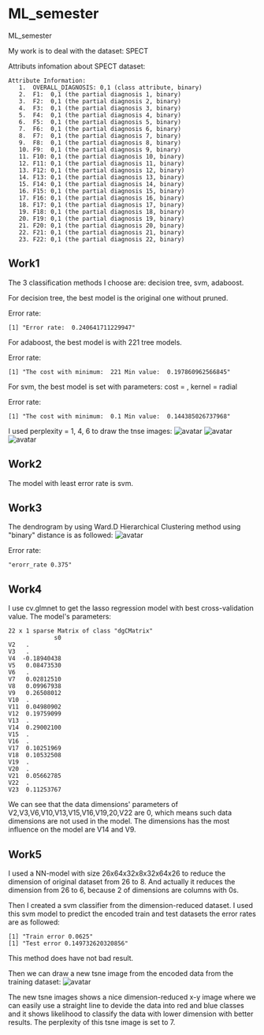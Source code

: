 # ML_semester
ML_semester

My work is to deal with the dataset: SPECT

Attributs infomation about SPECT dataset:
```
Attribute Information:
   1.  OVERALL_DIAGNOSIS: 0,1 (class attribute, binary)
   2.  F1:  0,1 (the partial diagnosis 1, binary)
   3.  F2:  0,1 (the partial diagnosis 2, binary)
   4.  F3:  0,1 (the partial diagnosis 3, binary)
   5.  F4:  0,1 (the partial diagnosis 4, binary)
   6.  F5:  0,1 (the partial diagnosis 5, binary)
   7.  F6:  0,1 (the partial diagnosis 6, binary)
   8.  F7:  0,1 (the partial diagnosis 7, binary)
   9.  F8:  0,1 (the partial diagnosis 8, binary)
   10. F9:  0,1 (the partial diagnosis 9, binary)
   11. F10: 0,1 (the partial diagnosis 10, binary)
   12. F11: 0,1 (the partial diagnosis 11, binary)
   13. F12: 0,1 (the partial diagnosis 12, binary)
   14. F13: 0,1 (the partial diagnosis 13, binary)
   15. F14: 0,1 (the partial diagnosis 14, binary)
   16. F15: 0,1 (the partial diagnosis 15, binary)
   17. F16: 0,1 (the partial diagnosis 16, binary)
   18. F17: 0,1 (the partial diagnosis 17, binary)
   19. F18: 0,1 (the partial diagnosis 18, binary)
   20. F19: 0,1 (the partial diagnosis 19, binary)
   21. F20: 0,1 (the partial diagnosis 20, binary)
   22. F21: 0,1 (the partial diagnosis 21, binary)
   23. F22: 0,1 (the partial diagnosis 22, binary)
```

## Work1
The 3 classification methods I choose are: decision tree, svm, adaboost.

For decision tree, the best model is the original one without pruned.

Error rate:
```
[1] "Error rate:  0.240641711229947"
```

For adaboost, the best model is with 221 tree models.

Error rate:
```
[1] "The cost with minimum:  221 Min value:  0.197860962566845"
```

For svm, the best model is set with parameters: cost = , kernel = radial

Error rate:
```
[1] "The cost with minimum:  0.1 Min value:  0.144385026737968"
```

I used perplexity = 1, 4, 6 to draw the tnse images:
![avatar](tsne_1.png)
![avatar](tsne_4.png)
![avatar](tsne_6.png)

## Work2
The model with least error rate is svm.

## Work3
The dendrogram by using Ward.D Hierarchical Clustering method using "binary" distance is as followed:
![avatar](ward_binary.png)

Error rate:
```
"erorr_rate 0.375"
```

## Work4
I use cv.glmnet to get the lasso regression model with best cross-validation value.
The model's parameters:
```
22 x 1 sparse Matrix of class "dgCMatrix"
             s0
V2   .
V3   .
V4  -0.18940438
V5   0.08473530
V6   .
V7   0.02812510
V8   0.09967938
V9   0.26508012
V10  .
V11  0.04980902
V12  0.19759099
V13  .
V14  0.29002100
V15  .
V16  .
V17  0.10251969
V18  0.10532508
V19  .
V20  .
V21  0.05662785
V22  .
V23  0.11253767
```

We can see that the data dimensions' parameters of V2,V3,V6,V10,V13,V15,V16,V19,20,V22 are 0, which means such data dimensions are not used in the model. The dimensions has the most influence on the model are V14 and V9.

## Work5
I used a NN-model with size 26x64x32x8x32x64x26 to reduce the dimension of original dataset from 26 to 8. And actually it reduces the dimension from 26 to 6, because 2 of dimensions are columns with 0s.

Then I created a svm classifier from the dimension-reduced dataset. I used this svm model to predict the encoded train and test datasets the error rates are as followed:
```
[1] "Train error 0.0625"
[1] "Test error 0.149732620320856"
```

This method does have not bad result.

Then we can draw a new tsne image from the encoded data from the training dataset:
![avatar](tsne_dimdreduced.png)

The new tsne images shows a nice dimension-reduced x-y image where we can easily use a straight line to devide the data into red and blue classes and it shows likelihood to classify the data with lower dimension with better results. The perplexity of this tsne image is set to 7.


